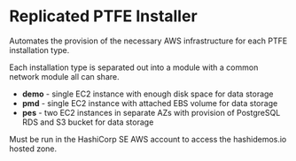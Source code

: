 # Replicated PTFE Installer

Automates the provision of the necessary AWS infrastructure for each PTFE installation type.

Each installation type is separated out into a module with a common network module all can share.

* __demo__ - single EC2 instance with enough disk space for data storage
* __pmd__ - single EC2 instance with attached EBS volume for data storage
* __pes__ - two EC2 instances in separate AZs with provision of PostgreSQL RDS and S3 bucket for data storage

Must be run in the HashiCorp SE AWS account to access the hashidemos.io hosted zone.
